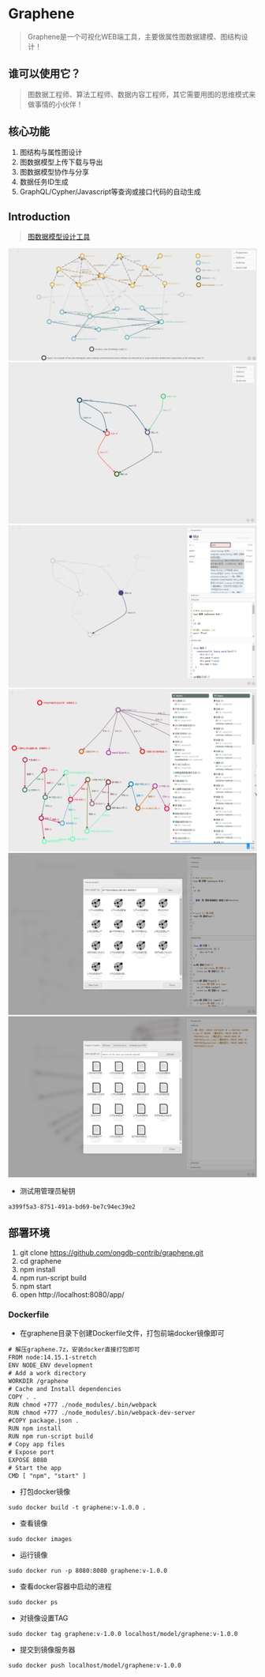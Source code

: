 # Graphene
>Graphene是一个可视化WEB端工具，主要做属性图数据建模、图结构设计！

## 谁可以使用它？
>图数据工程师、算法工程师、数据内容工程师，其它需要用图的思维模式来做事情的小伙伴！

## 核心功能
1. 图结构与属性图设计
2. 图数据模型上传下载与导出
3. 图数据模型协作与分享
4. 数据任务ID生成
5. GraphQL/Cypher/Javascript等查询或接口代码的自动生成

## Introduction
>[图数据模型设计工具](https://ongdb-contrib.github.io/graphene/demo.html)

![Instance-view Knowledge Graph](images/Instance-view%20Knowledge%20Graph.png)
![intro-1](images/intro-1.jpg)
![intro-2](images/intro-2.jpg)
![intro-3](images/intro-3.jpg)
![intro-4](images/intro-4.jpg)
![intro-5](images/intro-5.jpg)

- 测试用管理员秘钥
```
a399f5a3-8751-491a-bd69-be7c94ec39e2
```

## 部署环境
1. git clone https://github.com/ongdb-contrib/graphene.git
2. cd graphene
3. npm install
4. npm run-script build
5. npm start
6. open http://localhost:8080/app/

### Dockerfile
- 在graphene目录下创建Dockerfile文件，打包前端docker镜像即可
```
# 解压graphene.7z，安装docker直接打包即可
FROM node:14.15.1-stretch
ENV NODE_ENV development
# Add a work directory
WORKDIR /graphene
# Cache and Install dependencies
COPY . .
RUN chmod +777 ./node_modules/.bin/webpack
RUN chmod +777 ./node_modules/.bin/webpack-dev-server
#COPY package.json .
RUN npm install
RUN npm run-script build
# Copy app files
# Expose port
EXPOSE 8080
# Start the app
CMD [ "npm", "start" ]
```

- 打包docker镜像
```
sudo docker build -t graphene:v-1.0.0 .
```
- 查看镜像
```
sudo docker images
```
- 运行镜像
```
sudo docker run -p 8080:8080 graphene:v-1.0.0
```
- 查看docker容器中启动的进程
```
sudo docker ps
```
- 对镜像设置TAG
```
sudo docker tag graphene:v-1.0.0 localhost/model/graphene:v-1.0.0
```
- 提交到镜像服务器
```
sudo docker push localhost/model/graphene:v-1.0.0
```

